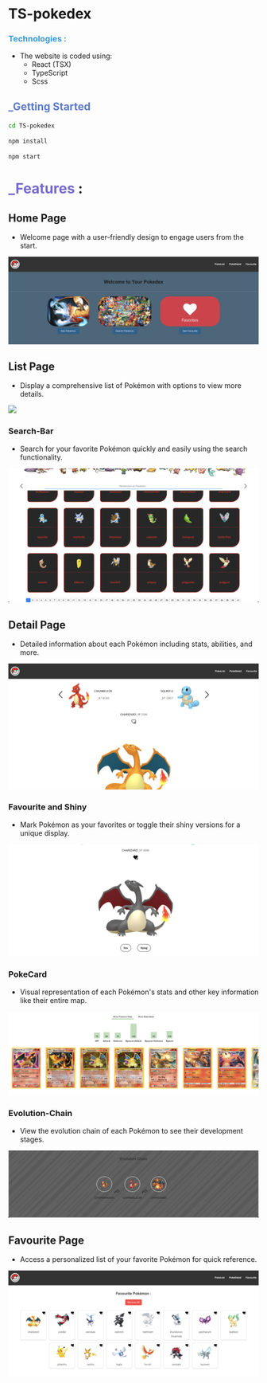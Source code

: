 # TS-pokedex
### <span style="color: #3498db;">Technologies : </span>
- The website is coded using:
  - React (TSX)
  - TypeScript
  - Scss
## <span style="color: #5d7bc7">_Getting Started</span>
```bash
cd TS-pokedex
```
```bash
npm install
```
```bash
npm start
```
# <span style="color: #7669d1">_Features</span> :
## Home Page 
-  Welcome page with a user-friendly design to engage users from the start.

<img src="./public/image/Home.png">

## List Page
- Display a comprehensive list of Pokémon with options to view more details.

<img src="./public/image/PokeList.png">

### Search-Bar
- Search for your favorite Pokémon quickly and easily using the search functionality.

<img src="./public/image/search.png">

## Detail Page
- Detailed information about each Pokémon including stats, abilities, and more.

<img src="./public/image/Switch.png">

### Favourite and Shiny
- Mark Pokémon as your favorites or toggle their shiny versions for a unique display.

<img src="./public/image/Shiny.png">

### PokeCard
- Visual representation of each Pokémon's stats and other key information like their entire map.

<img src="./public/image/graphCard.png">

### Evolution-Chain
- View the evolution chain of each Pokémon to see their development stages.

<img src="./public/image/Evo.png">

## Favourite Page
- Access a personalized list of your favorite Pokémon for quick reference.

<img src="./public/image/fav.png">
